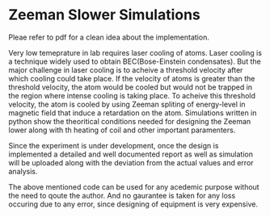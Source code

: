 # Zeeman Slower Simulations

Pleae refer to pdf for a clean idea about the implementation.

Very low temeprature in lab requires laser cooling of atoms. Laser cooling is a technique widely used to obtain BEC(Bose-Einstein condensates). But the major challenge in laser cooling is to acheive a threshold velocity after which cooling could take place. If the velocity of atoms is greater than the threshold velocity, the atom would be cooled but would not be trapped in the region where intense cooling is taking place. To acheive this threshold velocity, the atom is cooled by using Zeeman spliting of energy-level in magnetic field that induce a retardation on the atom. Simulations written in python show the theoritical conditions needed for designing the Zeeman lower along with th heating of coil and other important paramenters. 

Since the experiment is under development, once the design is implemented a detailed and well documented report as well as simulation will be uploaded along with the deviation from the actual values and error analysis. 

The above mentioned code can be used for any acedemic purpose without the need to qoute the author. And no gaurantee is taken for any loss occuring due to any error, since designing of equipment is very expensive.

